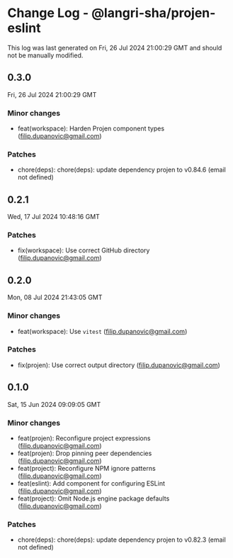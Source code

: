 # Change Log - @langri-sha/projen-eslint

This log was last generated on Fri, 26 Jul 2024 21:00:29 GMT and should not be manually modified.

<!-- Start content -->

## 0.3.0

Fri, 26 Jul 2024 21:00:29 GMT

### Minor changes

- feat(workspace): Harden Projen component types (filip.dupanovic@gmail.com)

### Patches

- chore(deps): chore(deps): update dependency projen to v0.84.6 (email not defined)

## 0.2.1

Wed, 17 Jul 2024 10:48:16 GMT

### Patches

- fix(workspace): Use correct GitHub directory (filip.dupanovic@gmail.com)

## 0.2.0

Mon, 08 Jul 2024 21:43:05 GMT

### Minor changes

- feat(workspace): Use `vitest` (filip.dupanovic@gmail.com)

### Patches

- fix(projen): Use correct output directory (filip.dupanovic@gmail.com)

## 0.1.0

Sat, 15 Jun 2024 09:09:05 GMT

### Minor changes

- feat(projen): Reconfigure project expressions (filip.dupanovic@gmail.com)
- feat(projen): Drop pinning peer dependencies (filip.dupanovic@gmail.com)
- feat(project): Reconfigure NPM ignore patterns (filip.dupanovic@gmail.com)
- feat(eslint): Add component for configuring ESLint (filip.dupanovic@gmail.com)
- feat(project): Omit Node.js engine package defaults (filip.dupanovic@gmail.com)

### Patches

- chore(deps): chore(deps): update dependency projen to v0.82.3 (email not defined)
